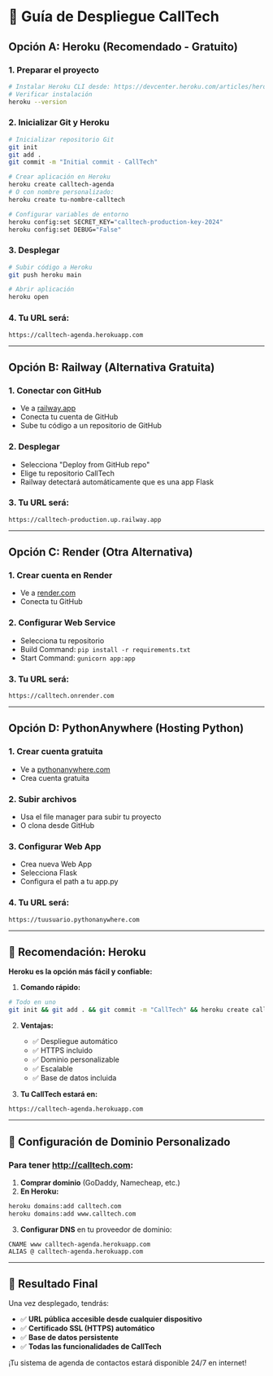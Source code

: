 # 🚀 Guía de Despliegue CallTech

## Opción A: Heroku (Recomendado - Gratuito)

### 1. Preparar el proyecto
```bash
# Instalar Heroku CLI desde: https://devcenter.heroku.com/articles/heroku-cli
# Verificar instalación
heroku --version
```

### 2. Inicializar Git y Heroku
```bash
# Inicializar repositorio Git
git init
git add .
git commit -m "Initial commit - CallTech"

# Crear aplicación en Heroku
heroku create calltech-agenda
# O con nombre personalizado:
heroku create tu-nombre-calltech

# Configurar variables de entorno
heroku config:set SECRET_KEY="calltech-production-key-2024"
heroku config:set DEBUG="False"
```

### 3. Desplegar
```bash
# Subir código a Heroku
git push heroku main

# Abrir aplicación
heroku open
```

### 4. Tu URL será:
```
https://calltech-agenda.herokuapp.com
```

---

## Opción B: Railway (Alternativa Gratuita)

### 1. Conectar con GitHub
- Ve a [railway.app](https://railway.app)
- Conecta tu cuenta de GitHub
- Sube tu código a un repositorio de GitHub

### 2. Desplegar
- Selecciona "Deploy from GitHub repo"
- Elige tu repositorio CallTech
- Railway detectará automáticamente que es una app Flask

### 3. Tu URL será:
```
https://calltech-production.up.railway.app
```

---

## Opción C: Render (Otra Alternativa)

### 1. Crear cuenta en Render
- Ve a [render.com](https://render.com)
- Conecta tu GitHub

### 2. Configurar Web Service
- Selecciona tu repositorio
- Build Command: `pip install -r requirements.txt`
- Start Command: `gunicorn app:app`

### 3. Tu URL será:
```
https://calltech.onrender.com
```

---

## Opción D: PythonAnywhere (Hosting Python)

### 1. Crear cuenta gratuita
- Ve a [pythonanywhere.com](https://pythonanywhere.com)
- Crea cuenta gratuita

### 2. Subir archivos
- Usa el file manager para subir tu proyecto
- O clona desde GitHub

### 3. Configurar Web App
- Crea nueva Web App
- Selecciona Flask
- Configura el path a tu app.py

### 4. Tu URL será:
```
https://tuusuario.pythonanywhere.com
```

---

## 🎯 Recomendación: Heroku

**Heroku es la opción más fácil y confiable:**

1. **Comando rápido:**
```bash
# Todo en uno
git init && git add . && git commit -m "CallTech" && heroku create calltech-agenda && git push heroku main && heroku open
```

2. **Ventajas:**
   - ✅ Despliegue automático
   - ✅ HTTPS incluido
   - ✅ Dominio personalizable
   - ✅ Escalable
   - ✅ Base de datos incluida

3. **Tu CallTech estará en:**
```
https://calltech-agenda.herokuapp.com
```

---

## 🔧 Configuración de Dominio Personalizado

### Para tener http://calltech.com:

1. **Comprar dominio** (GoDaddy, Namecheap, etc.)
2. **En Heroku:**
```bash
heroku domains:add calltech.com
heroku domains:add www.calltech.com
```
3. **Configurar DNS** en tu proveedor de dominio:
```
CNAME www calltech-agenda.herokuapp.com
ALIAS @ calltech-agenda.herokuapp.com
```

---

## 📱 Resultado Final

Una vez desplegado, tendrás:
- ✅ **URL pública accesible desde cualquier dispositivo**
- ✅ **Certificado SSL (HTTPS) automático**
- ✅ **Base de datos persistente**
- ✅ **Todas las funcionalidades de CallTech**

¡Tu sistema de agenda de contactos estará disponible 24/7 en internet!
